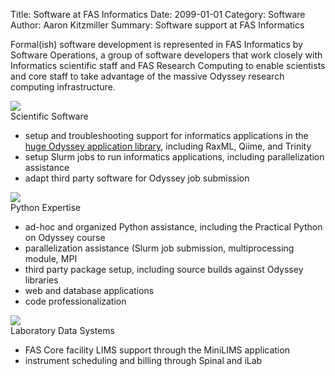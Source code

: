Title: Software at FAS Informatics
Date: 2099-01-01
Category: Software
Author: Aaron Kitzmiller
Summary: Software support at FAS Informatics


<p>
Formal(ish) software development is represented in FAS Informatics by Software Operations, a group of software developers that work closely with Informatics scientific staff and FAS Research Computing to enable scientists and core staff to take advantage of the massive Odyssey research computing infrastructure.
</p
<div class="content-section">
    <div class="bullet-title-img-div"><img class="bullet-title-img" src="/images/application-icon-6550.png"/></div>
    <div class="bullet-title">Scientific Software</div>
    <div style="clear: both"></div>
    <div class="content-section-content">
        <ul>
            <li>setup and troubleshooting support for informatics applications in the <a href="https://portal.rc.fas.harvard.edu/apps/modules">huge Odyssey application library</a>, including RaxML, Qiime, and Trinity</li>
            <li>setup Slurm jobs to run informatics applications, including parallelization assistance</li>
            <li>adapt third party software for Odyssey job submission</li>
        </ul>
    </div>
</div>
<div class="content-section">
    <div class="bullet-title-img-div"><img class="bullet-title-img"  src="/images/python.png"/></div>
    <div class="bullet-title">Python Expertise</div>
    <div style="clear: both;"></div>
    <div class="content-section-content">
        <ul>
            <li>ad-hoc and organized Python assistance, including the Practical Python on Odyssey course</li>
            <li>parallelization assistance (Slurm job submission, multiprocessing module, MPI</li>
            <li>third party package setup, including source builds against Odyssey libraries</li>
            <li>web and database applications</li>
            <li>code professionalization</li>
        </ul>
    </div>
</div>
<div class="content-section">
    <div class="bullet-title-img-div"><img class="bullet-title-img"  src="/images/red-erlenmeyer-beaker.gif"/></div>
    <div class="bullet-title">Laboratory Data Systems</div>
    <div style="clear: both;"></div>
    <div class="content-section-content">
        <ul>
            <li>FAS Core facility LIMS support through the MiniLIMS application</li>
            <li>instrument scheduling and billing through Spinal and iLab</li>
        </ul>
    </div>
</div>

